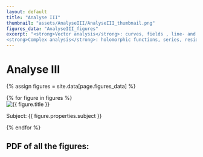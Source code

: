 ```yaml
---
layout: default
title: "Analyse III"
thumbnail: "assets/AnalyseIII/AnalyseIII_thumbnail.png"
figures_data: "AnalyseIII_figures"
excerpt: "<strong>Vector analysis</strong>: curves, fields , line- and surface integrals... <br>
<strong>Complex analysis</strong>: holomorphic functions, series, residue theorem..."  
---
```

<h1>Analyse III</h1>

{% assign figures = site.data[page.figures_data] %}
<div class="figures-gallery">
  {% for figure in figures %}
    <div class="figure-item">
      <img src="{{ site.baseurl }}/{{ figure.image }}" alt="{{ figure.title }}" style="max-width: 70%; height: auto;"/>
      <p>Subject: {{ figure.properties.subject }}</p>
    </div>
  {% endfor %}
</div>

<h2>PDF of all the figures:</h2>

<html>
  <head>
    <meta charset="utf-8" />
        <meta name="viewport" content="width=device-width">
  </head>
  <body>
    <object data="{{ site.baseurl }}/assets/AnalyseIII/AnalyseIII.pdf" type="application/pdf" style="min-height:100vh;width:100%"></object>
  </body>
</html>


